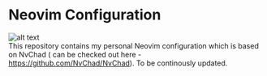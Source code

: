 # Neovim Configuration

![alt text](https://nvchad.com/logo.svg) 
<br>
This repository contains my personal Neovim configuration which is based on NvChad ( can be checked out here - https://github.com/NvChad/NvChad). To be continously updated.


